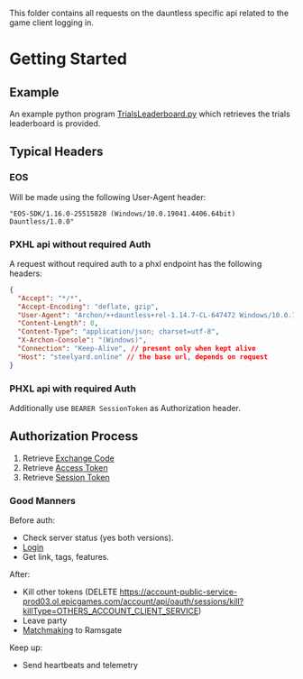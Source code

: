 This folder contains all requests on the dauntless specific api related to the game client logging in.

# Getting Started
## Example
An example python program [TrialsLeaderboard.py](./TrialsLeaderboard.py) which retrieves the trials leaderboard is provided.

## Typical Headers
### EOS
Will be made using the following User-Agent header:
```
"EOS-SDK/1.16.0-25515828 (Windows/10.0.19041.4406.64bit) Dauntless/1.0.0"
```

### PXHL api without required Auth
A request without required auth to a phxl endpoint has the following headers:
```json
{
  "Accept": "*/*",
  "Accept-Encoding": "deflate, gzip",
  "User-Agent": "Archon/++dauntless+rel-1.14.7-CL-647472 Windows/10.0.19045.1.256.64bit",
  "Content-Length": 0,
  "Content-Type": "application/json; charset=utf-8",
  "X-Archon-Console": "(Windows)",
  "Connection": "Keep-Alive", // present only when kept alive
  "Host": "steelyard.online" // the base url, depends on request
}
```

### PHXL api with required Auth
Additionally use `BEARER SessionToken` as Authorization header.

## Authorization Process
1. Retrieve [Exchange Code](https://github.com/LeleDerGrasshalmi/FortniteEndpointsDocumentation/blob/main/EpicGames/AccountService/Authentication/ExchangeCode/Create.md)
2. Retrieve [Access Token](./AccessToken.md)
3. Retrieve [Session Token](./GameSession/GetSessionToken.md)

### Good Manners
Before auth:
- Check server status (yes both versions).
- [Login](./LoginQueue/Login.md)
- Get link, tags, features.

After:
- Kill other tokens (DELETE https://account-public-service-prod03.ol.epicgames.com/account/api/oauth/sessions/kill?killType=OTHERS_ACCOUNT_CLIENT_SERVICE)
- Leave party
- [Matchmaking](../Matchmaking/README.md) to Ramsgate

Keep up:
- Send heartbeats and telemetry